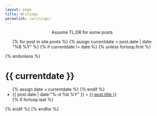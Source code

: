 ```yaml
---
layout: page
title: Writings
permalink: /writings/
---
```


<center> Assume TL;DR for some posts </center>

<ul>
{% for post in site.posts %}
  {% assign currentdate = post.date | date: "%B %Y" %}
  {% if currentdate != date %}
    {% unless forloop.first %}</ul>{% endunless %}
    <h1 id="y{{post.date | date: "%Y"}}">{{ currentdate }}</h1>
    <ul>
    {% assign date = currentdate %}
  {% endif %}
     <li>
     <span>{{ post.date | date:"%-d %b %Y" }} > </span>      
	 <a href="{{ post.url }}">{{ post.title }}</a>
     </li>
  {% if forloop.last %}</ul>{% endif %}
{% endfor %}
</ul>

